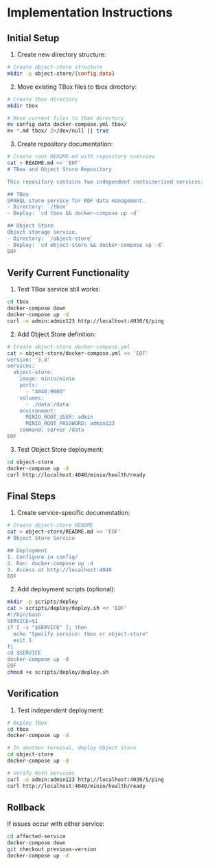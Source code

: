 # Implementation Instructions

## Initial Setup

1. Create new directory structure:
```bash
# Create object-store structure
mkdir -p object-store/{config,data}
```

2. Move existing TBox files to tbox directory:
```bash
# Create tbox directory
mkdir tbox

# Move current files to tbox directory
mv config data docker-compose.yml tbox/
mv *.md tbox/ 2>/dev/null || true
```

3. Create repository documentation:
```bash
# Create root README.md with repository overview
cat > README.md << 'EOF'
# TBox and Object Store Repository

This repository contains two independent containerized services:

## TBox
SPARQL store service for RDF data management.
- Directory: `/tbox`
- Deploy: `cd tbox && docker-compose up -d`

## Object Store
Object storage service.
- Directory: `/object-store`
- Deploy: `cd object-store && docker-compose up -d`
EOF
```

## Verify Current Functionality

1. Test TBox service still works:
```bash
cd tbox
docker-compose down
docker-compose up -d
curl -u admin:admin123 http://localhost:4030/$/ping
```

2. Add Object Store definition:
```bash
# Create object-store docker-compose.yml
cat > object-store/docker-compose.yml << 'EOF'
version: '3.8'
services:
  object-store:
    image: minio/minio
    ports:
      - "4040:9000"
    volumes:
      - ./data:/data
    environment:
      MINIO_ROOT_USER: admin
      MINIO_ROOT_PASSWORD: admin123
    command: server /data
EOF
```

3. Test Object Store deployment:
```bash
cd object-store
docker-compose up -d
curl http://localhost:4040/minio/health/ready
```

## Final Steps

1. Create service-specific documentation:
```bash
# Create object-store README
cat > object-store/README.md << 'EOF'
# Object Store Service

## Deployment
1. Configure in config/
2. Run: docker-compose up -d
3. Access at http://localhost:4040
EOF
```

2. Add deployment scripts (optional):
```bash
mkdir -p scripts/deploy
cat > scripts/deploy/deploy.sh << 'EOF'
#!/bin/bash
SERVICE=$1
if [ -z "$SERVICE" ]; then
  echo "Specify service: tbox or object-store"
  exit 1
fi
cd $SERVICE
docker-compose up -d
EOF
chmod +x scripts/deploy/deploy.sh
```

## Verification

1. Test independent deployment:
```bash
# Deploy TBox
cd tbox
docker-compose up -d

# In another terminal, deploy Object Store
cd object-store
docker-compose up -d

# Verify both services
curl -u admin:admin123 http://localhost:4030/$/ping
curl http://localhost:4040/minio/health/ready
```

## Rollback
If issues occur with either service:
```bash
cd affected-service
docker-compose down
git checkout previous-version
docker-compose up -d
```